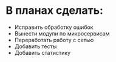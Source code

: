 # В планах сделать:
- Исправить обработку ошибок
- Вынести модули по микросервисам
- Переработать работу с сетью
- Добавить тесты
- Добавить статистику
